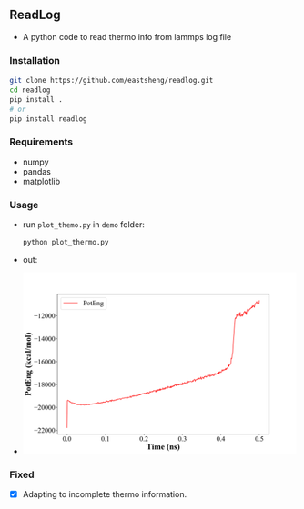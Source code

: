 ## ReadLog

- A python code to read thermo info from lammps log file 

### Installation 

```bash
git clone https://github.com/eastsheng/readlog.git
cd readlog
pip install .
# or
pip install readlog
```

### Requirements

- numpy
- pandas
- matplotlib

### Usage 

- run `plot_themo.py` in `demo` folder:

  ```bash
  python plot_thermo.py
  ```

- out:
- ![](./demo/imgs/PotEng.png)



### Fixed

- [x] Adapting to incomplete thermo information.

  


